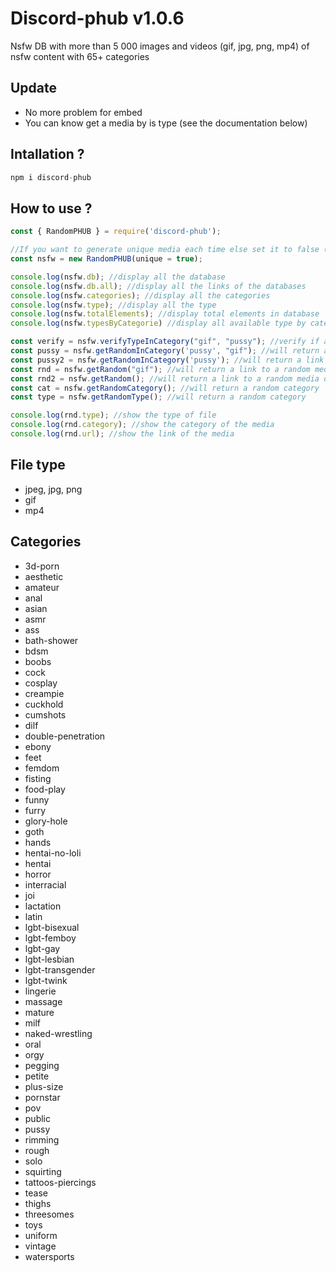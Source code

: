 # Discord-phub v1.0.6

Nsfw DB with more than 5 000 images and videos (gif, jpg, png, mp4) of nsfw content with 65+ categories

## Update
- No more problem for embed
- You can know get a media by is type (see the documentation below)

## Intallation ?
```js
npm i discord-phub
```

## How to use ?
```js
const { RandomPHUB } = require('discord-phub');

//If you want to generate unique media each time else set it to false (by default it's false)
const nsfw = new RandomPHUB(unique = true);

console.log(nsfw.db); //display all the database
console.log(nsfw.db.all); //display all the links of the databases
console.log(nsfw.categories); //display all the categories
console.log(nsfw.type); //display all the type
console.log(nsfw.totalElements); //display total elements in database
console.log(nsfw.typesByCategorie) //display all available type by categories

const verify = nsfw.verifyTypeInCategory("gif", "pussy"); //verify if a type is available in a categorie
const pussy = nsfw.getRandomInCategory('pussy', "gif"); //will return a link to a pussy gif
const pussy2 = nsfw.getRandomInCategory('pussy'); //will return a link to a pussy media 
const rnd = nsfw.getRandom("gif"); //will return a link to a random media of any categorie with gif type
const rnd2 = nsfw.getRandom(); //will return a link to a random media of any categorie with any type
const cat = nsfw.getRandomCategory(); //will return a random category
const type = nsfw.getRandomType(); //will return a random category

console.log(rnd.type); //show the type of file
console.log(rnd.category); //show the category of the media
console.log(rnd.url); //show the link of the media
```

## File type
- jpeg, jpg, png
- gif
- mp4

## Categories
- 3d-porn
- aesthetic
- amateur
- anal
- asian
- asmr
- ass
- bath-shower
- bdsm
- boobs
- cock
- cosplay
- creampie
- cuckhold
- cumshots
- dilf
- double-penetration
- ebony
- feet
- femdom
- fisting
- food-play
- funny
- furry
- glory-hole
- goth
- hands
- hentai-no-loli
- hentai
- horror
- interracial
- joi
- lactation
- latin
- lgbt-bisexual
- lgbt-femboy
- lgbt-gay
- lgbt-lesbian
- lgbt-transgender
- lgbt-twink
- lingerie
- massage
- mature
- milf
- naked-wrestling
- oral
- orgy
- pegging
- petite
- plus-size
- pornstar
- pov
- public
- pussy
- rimming
- rough
- solo
- squirting
- tattoos-piercings
- tease
- thighs
- threesomes
- toys
- uniform
- vintage
- watersports